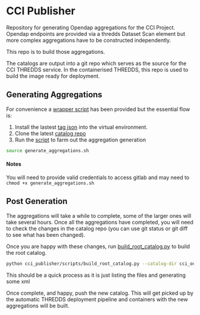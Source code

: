 # CCI Publisher

Repository for generating Opendap aggregations for the CCI Project.
Opendap endpoints are provided via a thredds Dataset Scan element but more complex aggregations have to be constructed
independently.

This repo is to build those aggregations.

The catalogs are output into a git repo which serves as the source for the CCI THREDDS service. In the containerised
THREDDS, this repo is used to build the image ready for deployment.

## Generating Aggregations

For convenience a [wrapper script](generate_aggregations.sh) has been provided but the essential flow is:
1. Install the lastest [tag json](https://github.com/cedadev/cci_tagger_json) into the virtual environment.
2. Clone the latest [catalog repo](https://breezy.badc.rl.ac.uk/rsmith013/cci_odp_catalog)
3. Run the [script](cci_publisher/scripts/publish_aggregations.py) to farm out the aggregation generation

```bash
source generate_aggregations.sh
``` 

#### Notes
You will need to provide valid credentials to access gitlab and may need to `chmod +x generate_aggregations.sh`

## Post Generation

The aggregations will take a while to complete, some of the larger ones will take several hours.
Once all the aggregations have completed, you will need to check the changes in the catalog repo 
(you can use git status or git diff to see what has been changed).

Once you are happy with these changes, run [build_root_catalog.py](cci_publisher/scripts/build_root_catalog.py) to build the root catalog.

```bash
python cci_publisher/scripts/build_root_catalog.py --catalog-dir cci_odp_catalog/data/catalog
```

This should be a quick process as it is just listing the files and generating some xml

Once complete, and happy, push the new catalog. This will get picked up by the automatic THREDDS
deployment pipeline and containers with the new aggregations will be built.